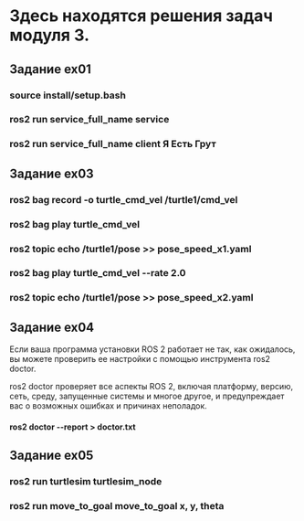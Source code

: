 # Здесь находятся решения задач модуля 3.

## Задание ex01
### source install/setup.bash
### ros2 run service_full_name service
### ros2 run service_full_name client Я Есть Грут

## Задание ex03

### ros2 bag record -o turtle_cmd_vel /turtle1/cmd_vel

### ros2 bag play turtle_cmd_vel

### ros2 topic echo /turtle1/pose >> pose_speed_x1.yaml

### ros2 bag play turtle_cmd_vel --rate 2.0

### ros2 topic echo /turtle1/pose >> pose_speed_x2.yaml

## Задание ex04
Если ваша программа установки ROS 2 работает не так, как ожидалось, вы можете проверить ее настройки с помощью инструмента ros2 doctor.

ros2 doctor проверяет все аспекты ROS 2, включая платформу, версию, сеть, среду, запущенные системы и многое другое, и предупреждает вас о возможных ошибках и причинах неполадок.

#### ros2 doctor --report > doctor.txt

## Задание ex05

### ros2 run turtlesim turtlesim_node
### ros2 run move_to_goal move_to_goal x, y, theta
